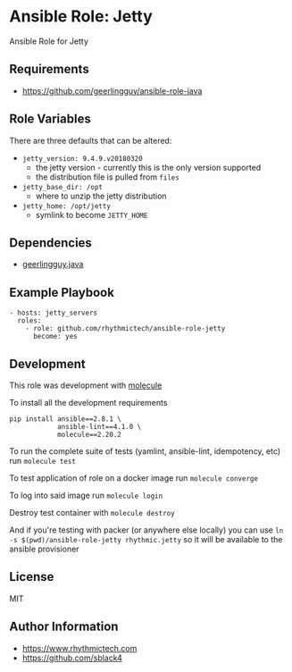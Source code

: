 # Ansible Role: Jetty
Ansible Role for Jetty 

## Requirements
- https://github.com/geerlingguy/ansible-role-java

## Role Variables 
There are three defaults that can be altered:
- `jetty_version: 9.4.9.v20180320`
    - the jetty version - currently this is the only version supported
    - the distribution file is pulled from `files`
- `jetty_base_dir: /opt`
    - where to unzip the jetty distribution
- `jetty_home: /opt/jetty`
    - symlink to become `JETTY_HOME`

## Dependencies 
- [geerlingguy.java](https://github.com/geerlingguy/ansible-role-java)

## Example Playbook 

```
- hosts: jetty_servers
  roles:
    - role: github.com/rhythmictech/ansible-role-jetty
      become: yes
```

## Development 
This role was development with [molecule](https://molecule.readthedocs.io/en/stable/getting-started.html)

To install all the development requirements
```
pip install ansible==2.8.1 \
            ansible-lint==4.1.0 \
            molecule==2.20.2 
```

To run the complete suite of tests (yamlint, ansible-lint, idempotency, etc) run `molecule test`

To test application of role on a docker image run `molecule converge`

To log into said image run `molecule login`

Destroy test container with `molecule destroy`

And if you're testing with packer (or anywhere else locally) you can use 
`ln -s $(pwd)/ansible-role-jetty rhythmic.jetty` so it will be available to the ansible provisioner

## License 
MIT 

## Author Information
- https://www.rhythmictech.com
- https://github.com/sblack4
